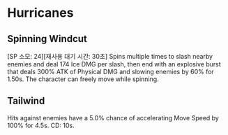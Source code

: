# Hurricanes

## Spinning Windcut

[SP 소모: 24][재사용 대기 시간: 30초] Spins multiple times to slash nearby enemies and deal 174 Ice DMG per slash, then end with an explosive burst that deals 300% ATK of Physical DMG and slowing enemies by 60% for 1.50s. The character can freely move while spinning.

## Tailwind

Hits against enemies have a 5.0% chance of accelerating Move Speed by 100% for 4.5s. CD: 10s.
